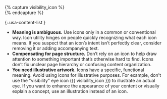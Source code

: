 {% capture visibility_icon %}<svg class="usa-icon bottom-neg-2px" aria-hidden="true" focusable="false" role="img"><use href="{{ site.baseurl }}/assets/img/sprite.svg#visibility"></use></svg>{% endcapture %}

{:.usa-content-list }
- **Meaning is ambiguous.** Use icons only in a common or conventional way. Icon utility hinges on people quickly recognizing what each icon means. If you suspect that an icon’s intent isn’t perfectly clear, consider removing it or adding accompanying text.
- **Compensating for page structure.** Don’t rely on an icon to help draw attention to something important that’s otherwise hard to find. Icons don’t fix unclear page hierarchy or confusing content organization.
- **You need illustrative artwork.** Icons have a specific, functional meaning. Avoid using icons for illustrative purposes. For example, don't use the "visibility" eye icon ({{ visibility_icon }}) to illustrate an actual eye. If you want to enhance the appearance of your content or visually explain a concept, use an illustration instead of an icon.
